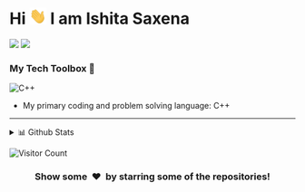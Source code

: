# Hi <img src="https://raw.githubusercontent.com/ABSphreak/ABSphreak/master/gifs/Hi.gif" width="30px"> I am Ishita Saxena
[<img height="30" src="https://img.shields.io/badge/twitter-%231DA1F2.svg?&style=for-the-badge&logo=twitter&logoColor=white" />](https://twitter.com/IshitaS03])
[<img height="30" src="https://img.shields.io/badge/linkedin-blue.svg?&style=for-the-badge&logo=linkedin&logoColor=white" />](https://www.linkedin.com/in/ishita-saxena-8324bb203/)

### My Tech Toolbox 🧰

<p align="left">
<img src="https://i.pinimg.com/originals/99/f8/87/99f887833c475448723d3c9ac16c179b.png" alt="C++" width="40" height="40"/> 
</p>

* My primary coding and problem solving language: C++

---
<details>
<summary>📊 Github Stats</summary>

<p align="center"> <img src="https://github-readme-stats.vercel.app/api?username=Ishita3314&show_icons=true&theme=gotham" alt="Ishita Saxena | Stats" />

</details>


![Visitor Count](https://profile-counter.glitch.me/%7BIshita3314%7D/count.svg)

[twitter]: https://twitter.com/IshitaS03
[gmail]: ishita.bvt@gmail.com
[linkedin]: https://www.linkedin.com/in/ishita-saxena-8324bb203/
[Instagram]: https://www.instagram.com/ishita._.saxena/

<h3 align="center">Show some &nbsp;❤️&nbsp; by starring some of the repositories!</h3>
